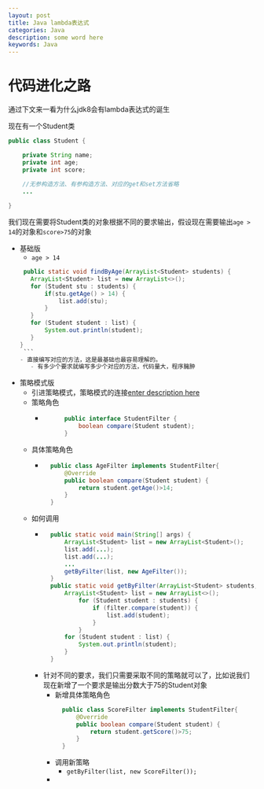 ```yaml
---
layout: post
title: Java lambda表达式
categories: Java
description: some word here
keywords: Java
---
```


# 代码进化之路
通过下文来一看为什么jdk8会有lambda表达式的诞生

现在有一个Student类
```java
public class Student {

    private String name;
    private int age;
    private int score;
	
	//无参构造方法、有参构造方法、对应的get和set方法省略
	...

}
```
我们现在需要将Student类的对象根据不同的要求输出，假设现在需要输出`age > 14`的对象和`score>75`的对象

- 基础版
	- `age > 14`
	 ```java
	  public static void findByAge(ArrayList<Student> students) {
        ArrayList<Student> list = new ArrayList<>();
        for (Student stu : students) {
            if(stu.getAge() > 14) {
                list.add(stu);
            }
        }
        for (Student student : list) {
            System.out.println(student);
        }
    }
	  ```
	- 直接编写对应的方法，这是最基础也最容易理解的。
		- 有多少个要求就编写多少个对应的方法，代码量大，程序臃肿
- 策略模式版
	- 引进策略模式，策略模式的连接[enter description here](阿斯蒂芬去玩儿)
	- 策略角色
		- ```java
				public interface StudentFilter {
					boolean compare(Student student);
				}
		  ```
	- 具体策略角色
		- ```java
			public class AgeFilter implements StudentFilter{
				@Override
				public boolean compare(Student student) {
					return student.getAge()>14;
				}
			}
		  ```
	- 如何调用
		- ```java
			public static void main(String[] args) {
				ArrayList<Student> list = new ArrayList<Student>();
				list.add(...);
				list.add(...);
				...
				getByFilter(list, new AgeFilter());
			}
			public static void getByFilter(ArrayList<Student> students, StudentFilter filter) {
				ArrayList<Student> list = new ArrayList<>();
					for (Student student : students) {
						if (filter.compare(student)) {
							list.add(student);
						}
					}
				for (Student student : list) {
					System.out.println(student);
				}
			}
		  ```
		- 针对不同的要求，我们只需要采取不同的策略就可以了，比如说我们现在新增了一个要求是输出分数大于75的Student对象
			- 新增具体策略角色
			  ```java
				public class ScoreFilter implements StudentFilter{
					@Override
					public boolean compare(Student student) {
						return student.getScore()>75;
					}
				}
			  ```
			- 调用新策略
				- `getByFilter(list, new ScoreFilter());`
			- 